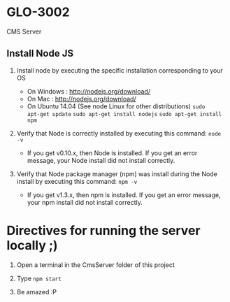# GLO-3002
CMS Server

## Install Node JS
1. Install node by executing the specific installation corresponding to your OS

    * On Windows : http://nodejs.org/download/
    * On Mac : http://nodejs.org/download/
    * On Ubuntu 14.04 (See node Linux for other distributions)
        <code>sudo apt-get update</code>
        <code>sudo apt-get install nodejs</code>
        <code>sudo apt-get install npm</code>

2. Verify that Node is correctly installed by executing this command:
    <code>node -v</code>
    * If you get v0.10.x, then Node is installed. If you get an error message, your Node install did not install correctly.

3. Verify that Node package manager (npm) was install during the Node install by executing this command:
    <code>npm -v</code>
    * If you get v1.3.x, then npm is installed. If you get an error message, your npm install did not install correctly.


# Directives for running the server locally ;)

1. Open a terminal in the CmsServer folder of this project

2. Type <code>npm start</code>

3. Be amazed :P
